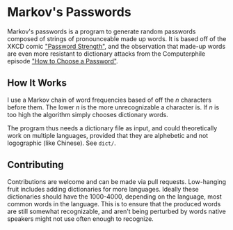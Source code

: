 
# Markov's Passwords

Markov's passwords is a program to generate random passwords composed of strings
of pronounceable made up words. It is based off of the XKCD comic
["Password Strength"](https://www.xkcd.com/936/), and the observation that
made-up words are even more resistant to dictionary attacks from the
Computerphile episode
["How to Choose a Password"](https://www.youtube.com/watch?v=3NjQ9b3pgIg).

## How It Works

I use a Markov chain of word frequencies based of off the $n$ characters before
them. The lower $n$ is the more unrecognizable a character is. If $n$ is too
high the algorithm simply chooses dictionary words.

The program thus needs a dictionary file as input, and could theoretically work
on multiple languages, provided that they are alphebetic and not logographic
(like Chinese). See `dict/`.

## Contributing

Contributions are welcome and can be made via pull requests. Low-hanging fruit
includes adding dictionaries for more languages. Ideally these dictionaries
should have the 1000-4000, depending on the language, most common words in the
language. This is to ensure that the produced words are still somewhat
recognizable, and aren't being perturbed by words native speakers might not use
often enough to recognize.
